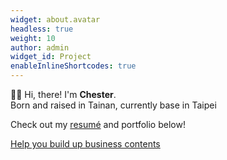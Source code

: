 ```yaml
---
widget: about.avatar
headless: true
weight: 10
author: admin
widget_id: Project
enableInlineShortcodes: true
---
```


👋🏻 Hi, there! I'm **Chester**. <br>
Born and raised in Tainan, currently base in Taipei <br>
<!-- life components: 🌅 🎸 🎧 🐶 📺 💻 🚴🏼 -->
<!-- <i class="fa-brands fa-spotify" style="color: #146aff;"></i> -->
Check out my [resumé](/about/) and portfolio below!

<div>
<a href="/about/#contact" class="cta-button {{ .Get "style" }}">
    Help you build up business contents <i class="fa-solid fa-arrow-turn-down"></i>
  </a>
</div>


<br>





<!-- {style="font-size: 1.5rem; background: #FFB76B; background: linear-gradient(to right, #FFB76B 20%, #FFA73D 30%, #FF7C00 60%, #FF2204 100%); -webkit-background-clip: text; -webkit-text-fill-color: transparent;"} -->

